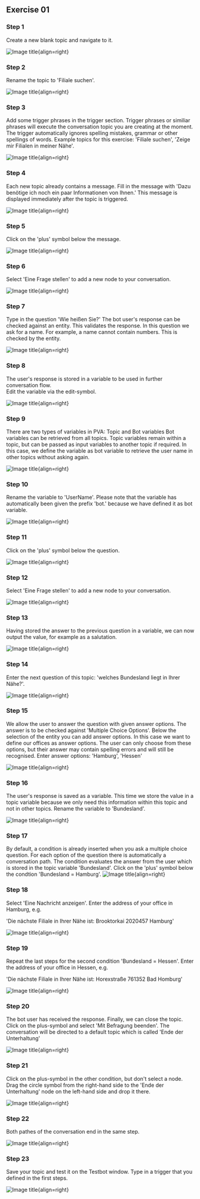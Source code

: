 ## Exercise 01  

### Step 1
Create a new blank topic and navigate to it.

![Image title](screenshots/Clipboard10.jpg){align=right}  

### Step 2
Rename the topic to 'Filiale suchen'.


![Image title](screenshots/Clipboard13.jpg){align=right}  

### Step 3

Add some trigger phrases in the trigger section. Trigger phrases or similiar phrases will execute the conversation topic you are creating at the moment. The trigger automatically ignores spelling mistakes, grammar or other spellings of words.
Example topics for this exercise: 'Filiale suchen', 'Zeige mir Filialen in meiner Nähe'.

![Image title](screenshots/Clipboard17.jpg){align=right}  

### Step 4
Each new topic already contains a message. Fill in the message with 'Dazu benötige ich noch ein paar Informationen von Ihnen.'
This message is displayed immediately after the topic is triggered.

![Image title](screenshots/Clipboard19.jpg){align=right}  

### Step 5
Click on the 'plus' symbol below the message.

![Image title](screenshots/Clipboard20.jpg){align=right}  

### Step 6
Select 'Eine Frage stellen' to add a new node to your conversation.

![Image title](screenshots/Clipboard21.jpg){align=right}  

### Step 7
Type in the question 'Wie heißen Sie?'
The bot user's response can be checked against an entity. This validates the response. In this question we ask for a name. For example, a name cannot contain numbers. This is checked by the entity.


![Image title](screenshots/Clipboard23.jpg){align=right}  

### Step 8
The user's response is stored in a variable to be used in further conversation flow.  
Edit the variable via the edit-symbol.

![Image title](screenshots/Clipboard25.jpg){align=right}  

### Step 9
There are two types of variables in PVA: Topic and Bot variables
Bot variables can be retrieved from all topics. Topic variables remain within a topic, but can be passed as input variables to another topic if required.
In this case, we define the variable as bot variable to retrieve the user name in other topics without asking again.

![Image title](screenshots/Clipboard26.jpg){align=right}  

### Step 10
Rename the variable to 'UserName'.
Please note that the variable has automatically been given the prefix 'bot.' because we have defined it as bot variable.

![Image title](screenshots/Clipboard27.jpg){align=right}  

### Step 11
Click on the 'plus' symbol below the question.

![Image title](screenshots/Clipboard28.jpg){align=right}  

### Step 12
Select 'Eine Frage stellen' to add a new node to your conversation.

![Image title](screenshots/Clipboard29.jpg){align=right}  

### Step 13
Having stored the answer to the previous question in a variable, we can now output the value, for example as a salutation.

![Image title](screenshots/Clipboard30.jpg){align=right}  

### Step 14
Enter the next question of this topic: 'welches Bundesland liegt in Ihrer Nähe?'.

![Image title](screenshots/Clipboard31.jpg){align=right}  

### Step 15
We allow the user to answer the question with given answer options. The answer is to be checked against 'Multiple Choice Options'.
Below the selection of the entity you can add answer options. In this case we want to define our offices as answer options.
The user can only choose from these options, but their answer may contain spelling errors and will still be recognised.
Enter answer options: 'Hamburg', 'Hessen'


![Image title](screenshots/Clipboard33.jpg){align=right}  

### Step 16
The user's response is saved as a variable. This time we store the value in a topic variable because we only need this information within this topic and not in other topics.
Rename the variable to 'Bundesland'.

![Image title](screenshots/Clipboard34.jpg){align=right}  

### Step 17
By default, a condition is already inserted when you ask a multiple choice question. For each option of the question there is automatically a conversation path.
The condition evaluates the answer from the user which is stored in the topic variable 'Bundesland'.
Click on the 'plus' symbol below the condtion 'Bundesland = Hamburg'.
![Image title](screenshots/Clipboard35.jpg){align=right}  

### Step 18
Select 'Eine Nachricht anzeigen'.
Enter the address of your office in Hamburg, e.g.

'Die nächste Filiale in Ihrer Nähe ist:
Brooktorkai 2020457 Hamburg'

![Image title](screenshots/Clipboard36.jpg){align=right}  

### Step 19
Repeat the last steps for the second condition 'Bundesland = Hessen'.
Enter the address of your office in Hessen, e.g.

'Die nächste Filiale in Ihrer Nähe ist:
Horexstraße 761352 Bad Homburg'

![Image title](screenshots/Clipboard37.jpg){align=right} 

### Step 20
The bot user has received the response. Finally, we can close the topic.
Click on the plus-symbol and select 'Mit Befragung beenden'.
The conversation will be directed to a default topic which is called 'Ende der Unterhaltung'

![Image title](screenshots/Clipboard38.jpg){align=right} 

### Step 21
Click on the plus-symbol in the other condition, but don't select a node. Drag the circle symbol from the right-hand side to the 'Ende der Unterhaltung' node on the left-hand side and drop it there.

![Image title](screenshots/Clipboard39.jpg){align=right}  

### Step 22
Both pathes of the conversation end in the same step.

![Image title](screenshots/Clipboard40.jpg){align=right}  

### Step 23
Save your topic and test it on the Testbot window. Type in a trigger that you defined in the first steps.

![Image title](screenshots/Clipboard43.jpg){align=right}  

